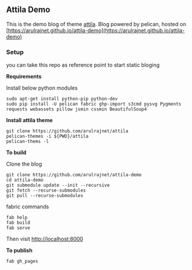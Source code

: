 Attila Demo
----------------

This is the demo blog of theme [attila](https://github.com/arulrajnet/attila). Blog powered by pelican, hosted on [https://arulrajnet.github.io/attila-demo](https://arulrajnet.github.io/attila-demo)


### Setup

you can take this repo as reference point to start static bloging

**Requirements**

Install below python modules

    sudo apt-get install python-pip python-dev
    sudo pip install -U pelican fabric ghp-import s3cmd pysvg Pygments requests webassets pillow jsmin cssmin BeautifulSoup4 

**Install attila theme**

    git clone https://github.com/arulrajnet/attila
    pelican-themes -i ${PWD}/attila
    pelican-thems -l

**To build**

Clone the blog

    git clone https://github.com/arulrajnet/attila-demo
    cd attila-demo
    git submodule update --init --recursive
    git fetch --recurse-submodules
    git pull --recurse-submodules

fabric commands

    fab help
    fab build
    fab serve

Then visit [http://localhost:8000](http://localhost:8000)

**To publish**

    fab gh_pages
